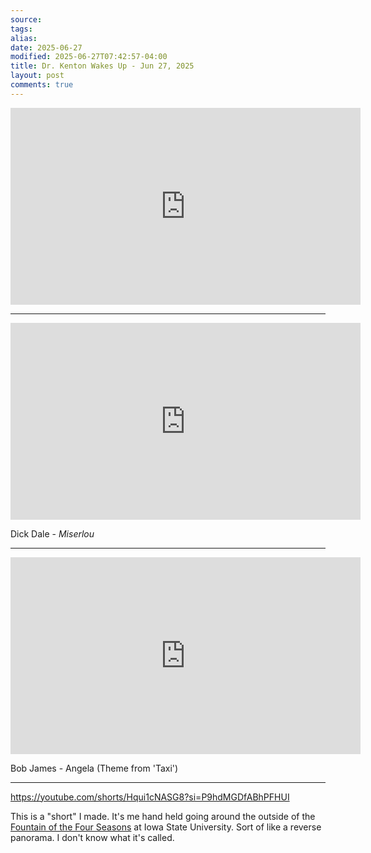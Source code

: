 ```yaml
---
source:
tags:
alias:
date: 2025-06-27
modified: 2025-06-27T07:42:57-04:00
title: Dr. Kenton Wakes Up - Jun 27, 2025
layout: post
comments: true
---
```


  

<iframe width="560" height="315" src="https://www.youtube.com/embed/PBwK0a9LIeM" title="YouTube video player" frameborder="0" allow="accelerometer; autoplay; clipboard-write; encrypted-media; gyroscope; picture-in-picture; web-share" allowfullscreen></iframe>

---

<iframe width="560" height="315" src="https://www.youtube.com/embed/mKpsuGMeqHI?si=HJhqhqNDMSId6scn" title="YouTube video player" frameborder="0" allow="accelerometer; autoplay; clipboard-write; encrypted-media; gyroscope; picture-in-picture; web-share" referrerpolicy="strict-origin-when-cross-origin" allowfullscreen></iframe>

Dick Dale - *Miserlou*

---

<iframe width="560" height="315" src="https://www.youtube.com/embed/7lDuFxKWdGw?si=74l2wNRoeLX-T0F5" title="YouTube video player" frameborder="0" allow="accelerometer; autoplay; clipboard-write; encrypted-media; gyroscope; picture-in-picture; web-share" referrerpolicy="strict-origin-when-cross-origin" allowfullscreen></iframe>

Bob James - Angela (Theme from 'Taxi')

---

https://youtube.com/shorts/Hqui1cNASG8?si=P9hdMGDfABhPFHUI

This is a "short" I made. It's me hand held going around the outside of the [Fountain of the Four Seasons](https://www.museums.iastate.edu/visit/art-on-campus-collection/fountain) at Iowa State University. Sort of like a reverse panorama. I don't know what it's called.